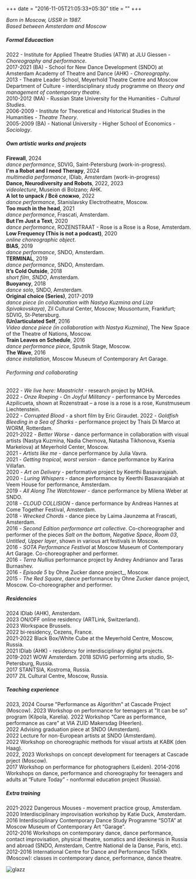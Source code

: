 +++
date = "2016-11-05T21:05:33+05:30"
title = ""
+++

_Born in Moscow, USSR in 1987._  
_Based between Amsterdam and Moscow_   

##### Formal Educaction

2022 - Institute for Applied Theatre Studies (ATW) at JLU Giessen - *Choreography and performance*.  
2017-2021 (BA) - School for New Dance Development (SNDO) at Amsterdam Academy of Theatre and Dance (AHK) - *Choreography*.    
2013 - Theatre Leader School, Meyerhold Theatre Centre and Moscow Department of Culture - interdisciplinary study programme on *theory and management of contemporary theatre*.  
2010-2012 (MA) - Russian State University for the Humanities - *Cultural Studies*.  
2006-2009 - Institute for Theoretical and Historical Studies in the Humanities - *Theatre Theory*.  
2005-2009 (BA) - National University - Higher School of Economics - *Sociology*.

##### Own artistic works and projects
**Firewall**, 2024  
_dance performance_, SDVIG, Saint-Petersburg (work-in-progress).   
**I'm a Robot and I need Therapy**, 2024   
_multimedia performance_, IDlab, Amsterdam (work-in-progress)   
**Dance, Neurodiversity and Robots**, 2022, 2023  
_videolecture_, Museion di Bolzano; AHK.  
**A lot to unpack / Всё сложно**, 2022   
_dance performance_, Stanislavsky Electrotheatre, Moscow.  
**Too much in the head**, 2021  
_dance performance_, Frascati, Amsterdam.  
**But I’m Just a Text**, 2020  
_dance performance_, ROZENSTRAAT - Rose is a Rose is a Rose, Amsterdam.  
**Low Frequency (This is not a podcast)**, 2020  
_online choreographic object_.   
**BIAS**, 2019  
_dance performance_, SNDO, Amsterdam.  
**TERMINAL**, 2019  
_dance performance_, SNDO, Amsterdam.  
**It’s Cold Outside**, 2018  
_short film_, *SNDO*, Amsterdam.  
**Buoyancy**, 2018  
_dance solo_, SNDO, Amsterdam.  
**Original choice (Series)**, 2017-2019  
_dance piece (in collaboration with Nastya Kuzmina and Liza Spivakovskaya)_, Zil Cultural Center, Moscow; Mousonturm, Frankfurt; SDVIG, St-Petersburg.  
**(Un)articulated Self**, 2016  
_Video dance piece (in collaboration with Nastya Kuzmina)_, The New Space of the Theatre of Nations, Moscow.  
**Train Leaves on Schedule**, 2016  
_dance performance piece_, Sputnik Stage, Moscow.  
**The Wave**, 2016  
_dance installation_, Moscow Museum of Contemporary Art Garage.  

###### Performing and collaborating

2022 - _We live here: Maastricht_ - research project by MOHA.  
2022 - _Onze Roeping - On Joyful Militancy_ - performance by Mercedes Azpilicueta, shown at Rozenstraat – a rose is a rose is a rose, Kunstmuseum Liechtenstein.  
2022 - _Corrupted Blood_ - a short film by Eric Giraudet. 
2022 - _Goldfish Bleeding in a Sea of Sharks_ - performance project by Thais Di Marco at WORM, Rotterdam.  
2021-2022 - _Better Worse_ - dance performance in collaboration with visual artists (Nastya Kuzmina, Nadia Chernova, Natasha Tikhonova, Ksenia Markelova) at Meyerhold Center, Moscow.   
2021 - _Artists like me_ - dance performance by Julia Vavra.  
2021 - _Getting tropical, worst version_ - dance performance by Karina Villafan.  
2020 - _Art on Delivery_ - performative project by Keerthi Basavarajaiah.  
2020 - _Luring Whispers_ - dance performance by Keerthi Basavarajaiah at Veem House for performance, Amsterdam.  
2019 - _All Along The Watchtower_ - dance performance by Milena Weber at SNDO.  
2018 - _CLOUD COLLISION_ - dance performance by Andreas Hannes at Come Together Festival, Amsterdam.  
2018 - _Wrecked Chords_ - dance piece by Laima Jaunzema at Frascati, Amsterdam.  
2016 - _Second Edition performance art collective_. Co-choreographer and performer of the pieces _Salt on the bottom_, _Negative Space_, _Room 03_, _Untitled_, _Upper layer_, shown in various art festivals in Moscow.  
2016 - _SOTA Performance Festival_ at  Moscow Museum of Contemporary Art Garage.  Co-choreographer and performer.  
2016 - _Terra Nullius_ performance project by Andrey Andrianov and Taras Burnashev.   
2016 - _Episode 5_ by Ohne Zucker dance project_, Moscow.  
2015 - _The Red Square_, dance performance by Ohne Zucker dance project, Moscow. Co-choreographer and performer.  

##### Residencies

2024 IDlab (AHK), Amsterdam.  
2023 ON/OFF online residency (ARTLink, Switzerland).  
2023 Workspace Brussels.  
2022 bi-residency, Cezens, France.  
2021-2022 Black Box/White Cube at the Meyerhold Centre, Moscow, Russia.   
2021 IDlab (AHK) - residency for interdisciplinary digital projects.  
2019-2021 WOW Amsterdam.
2018 SDVIG performing arts studio, St-Petersburg, Russia.  
2017 STANTSIA, Kostroma, Russia.  
2017 ZIL Cultural Centre, Moscow, Russia.  

##### Teaching experience

2023, 2024 Course "Performance as Algorithm" at Cascade Project (Moscow).
2023 Workshop on performance for teenagers at "It can be so" program (Kilpola, Karelia).
2022 Workshop “Care as performance, performance as care” at VIA ZUID Makersdag (Heerlen).  
2022 Advising graduation piece at SNDO (Amsterdam).  
2022 Lecture for non-European artists at SNDO (Amsterdam).  
2022 Workshop on choreographic methods for visual artists at KABK (den Haag).  
2022, 2023 Workshops on concept development for teenagers at Cascade prject (Moscow).   
2017 Workshop on performance for photographers (Leiden).
2014-2016 Workshops on dance, performance and choreography for teenagers and adults at “Future Today” - nonformal education project (Russia).  

##### Extra training

2021-2022  Dangerous Mouses - movement practice group, Amsterdam.    
2020  Interdisciplinary improvisation workshop by Katie Duck, Amsterdam.  
2016  Interdisciplinary Contemporary Dance Study Programme “SOTA” at Moscow Museum of Contemporary Art “Garage”.  
2012-2016  Workshops on contemporary dance, dance performance, contact improvisation, physical theatre, somatics and ideokinesis in Russia and abroad (SNDO, Amsterdam, Centre National de la Danse, Paris, etc).  
2012-2016  International Centre for Dance and Performance TsEKh (Moscow): classes in contemporary dance, performance, dance theatre.  
  
  
  
![glazz][1]

[1]: /img/portfolio/glazz.jpg